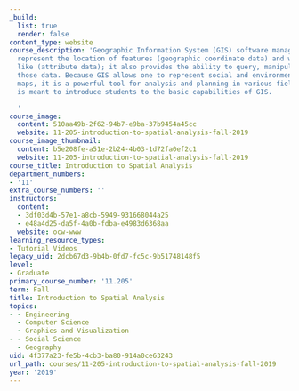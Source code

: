 ```yaml
---
_build:
  list: true
  render: false
content_type: website
course_description: 'Geographic Information System (GIS) software manages data that
  represent the location of features (geographic coordinate data) and what they are
  like (attribute data); it also provides the ability to query, manipulate, and analyze
  those data. Because GIS allows one to represent social and environmental data on
  maps, it is a powerful tool for analysis and planning in various fields. This course
  is meant to introduce students to the basic capabilities of GIS.

  '
course_image:
  content: 510aa49b-2f62-94b7-e9ba-37b9454a45cc
  website: 11-205-introduction-to-spatial-analysis-fall-2019
course_image_thumbnail:
  content: b5e208fe-a51e-2b24-4b03-1d72fa0ef2c1
  website: 11-205-introduction-to-spatial-analysis-fall-2019
course_title: Introduction to Spatial Analysis
department_numbers:
- '11'
extra_course_numbers: ''
instructors:
  content:
  - 3df03d4b-57e1-a8cb-5949-931668044a25
  - e48a4d25-da5f-4a0b-fdba-e4983d6368aa
  website: ocw-www
learning_resource_types:
- Tutorial Videos
legacy_uid: 2dcb67d3-9b4b-0fd7-fc5c-9b51748148f5
level:
- Graduate
primary_course_number: '11.205'
term: Fall
title: Introduction to Spatial Analysis
topics:
- - Engineering
  - Computer Science
  - Graphics and Visualization
- - Social Science
  - Geography
uid: 4f377a23-fe5b-4cb3-ba80-914a0ce63243
url_path: courses/11-205-introduction-to-spatial-analysis-fall-2019
year: '2019'
---
```

